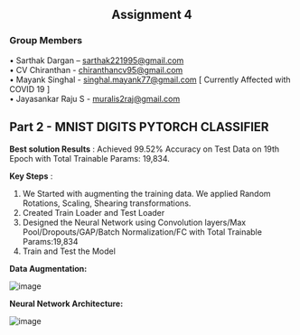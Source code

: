 ## <center> Assignment 4 </center>

### **Group Members**             
•	Sarthak Dargan – sarthak221995@gmail.com                
•	CV Chiranthan - chiranthancv95@gmail.com                   
•	Mayank Singhal - singhal.mayank77@gmail.com  [ Currently Affected with COVID 19 ]    
• Jayasankar Raju S - muralis2raj@gmail.com  

## Part 2 - MNIST DIGITS PYTORCH CLASSIFIER

**Best solution Results** : Achieved 99.52% Accuracy on Test Data on 19th Epoch with Total Trainable Params: 19,834. 

**Key Steps** : 
1. We Started with augmenting the training data. We applied Random Rotations, Scaling, Shearing transformations.
2. Created Train Loader and Test Loader
3. Designed the Neural Network using Convolution layers/Max Pool/Dropouts/GAP/Batch Normalization/FC with Total Trainable Params:19,834
4. Train and Test the Model

**Data Augmentation:**

![image](https://user-images.githubusercontent.com/11936036/120030179-c2805000-c014-11eb-8020-94fafc0c7503.png)

**Neural Network Architecture:**

![image](https://user-images.githubusercontent.com/11936036/120030398-0a9f7280-c015-11eb-9111-23668c2a68d0.png)

